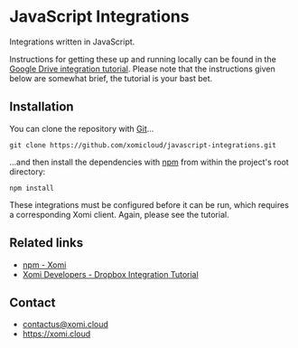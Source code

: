 # JavaScript Integrations

Integrations written in JavaScript.

Instructions for getting these up and running locally can be found in the [Google Drive integration tutorial](https://developers.xomi.cloud/tutorial/google-drive-integration). Please note that the instructions given below are somewhat brief, the tutorial is your bast bet.

## Installation

You can clone the repository with [Git](https://git-scm.com/)...

    git clone https://github.com/xomicloud/javascript-integrations.git

...and then install the dependencies with [npm](https://www.npmjs.com/) from within the project's root directory:

    npm install

These integrations must be configured before it can be run, which requires a corresponding Xomi client. Again, please see the tutorial.

## Related links

* [npm - Xomi](https://www.npmjs.com/package/@xomicloud/xomi)
* [Xomi Developers - Dropbox Integration Tutorial](https://developers.xomi.cloud/tutorial/dropbox-integration)

## Contact

* contactus@xomi.cloud
* https://xomi.cloud
